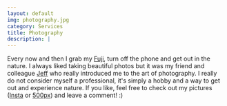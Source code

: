 ```yaml
---
layout: default
img: photography.jpg
category: Services
title: Photography
description: |
---
```

Every now and then I grab my [Fuji](http://www.fujifilm.com/products/digital_cameras/x/fujifilm_x_t1/ "camera"), turn off the phone and get out in the nature. I always liked taking beautiful photos but it was my friend and colleague [Jeff](https://www.instagram.com/hatcat_photography/ "Jeff") who really introduced me to the art of photography. I really do not consider myself a professional, it's simply a hobby and a way to get out and experience nature. If you like, feel free to check out my pictures ([Insta](https://www.instagram.com/mjd283 "Instagram") or [500px](https://500px.com/michaeldick2 "500px")) and leave a comment! :)
